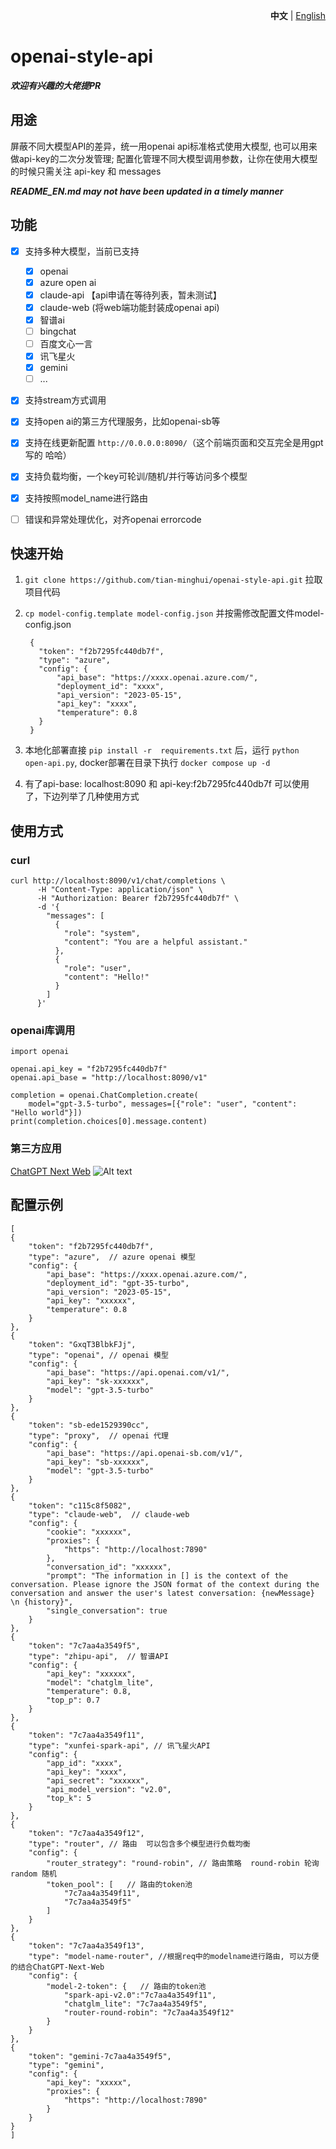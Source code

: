 <p align="right">
   <strong>中文</strong> | <a href="./README_EN.md">English</a>
</p>

# openai-style-api


 ***欢迎有兴趣的大佬提PR***

## 用途
屏蔽不同大模型API的差异，统一用openai api标准格式使用大模型, 也可以用来做api-key的二次分发管理; 配置化管理不同大模型调用参数，让你在使用大模型的时候只需关注 api-key 和 messages

 ***README_EN.md may not have been updated in a timely manner***
## 功能

- [x] 支持多种大模型，当前已支持
  - [x] openai
  - [x] azure open ai
  - [x] claude-api 【api申请在等待列表，暂未测试】
  - [x] claude-web (将web端功能封装成openai api)
  - [x] 智谱ai
  - [ ] bingchat
  - [ ] 百度文心一言
  - [x] 讯飞星火
  - [x] gemini
  - [ ] ...
- [x] 支持stream方式调用
- [x] 支持open ai的第三方代理服务，比如openai-sb等
- [x] 支持在线更新配置 `http://0.0.0.0:8090/`（这个前端页面和交互完全是用gpt写的 哈哈）
- [x] 支持负载均衡，一个key可轮训/随机/并行等访问多个模型
- [x] 支持按照model_name进行路由
- [ ] 错误和异常处理优化，对齐openai errorcode


## 快速开始

1. `git clone https://github.com/tian-minghui/openai-style-api.git` 拉取项目代码
2. `cp model-config.template model-config.json`  并按需修改配置文件model-config.json
 
        {
          "token": "f2b7295fc440db7f",
          "type": "azure",
          "config": {
              "api_base": "https://xxxx.openai.azure.com/",
              "deployment_id": "xxxx",
              "api_version": "2023-05-15",
              "api_key": "xxxx",
              "temperature": 0.8
          }
        }

4. 本地化部署直接 `pip install -r  requirements.txt` 后，运行 `python open-api.py`,  docker部署在目录下执行 `docker compose up -d`
5. 有了api-base: localhost:8090 和 api-key:f2b7295fc440db7f 可以使用了，下边列举了几种使用方式

## 使用方式

### curl

    curl http://localhost:8090/v1/chat/completions \
          -H "Content-Type: application/json" \
          -H "Authorization: Bearer f2b7295fc440db7f" \
          -d '{
            "messages": [
              {
                "role": "system",
                "content": "You are a helpful assistant."
              },
              {
                "role": "user",
                "content": "Hello!"
              }
            ]
          }'

### openai库调用

    import openai

    openai.api_key = "f2b7295fc440db7f"
    openai.api_base = "http://localhost:8090/v1"

    completion = openai.ChatCompletion.create(
        model="gpt-3.5-turbo", messages=[{"role": "user", "content": "Hello world"}])
    print(completion.choices[0].message.content)

### 第三方应用

[ChatGPT Next Web](https://github.com/Yidadaa/ChatGPT-Next-Web)
![Alt text](img/image.png)

## 配置示例
    [
    {
        "token": "f2b7295fc440db7f",
        "type": "azure",  // azure openai 模型
        "config": {
            "api_base": "https://xxxx.openai.azure.com/",
            "deployment_id": "gpt-35-turbo",
            "api_version": "2023-05-15",
            "api_key": "xxxxxx",
            "temperature": 0.8
        }
    },
    {
        "token": "GxqT3BlbkFJj",
        "type": "openai", // openai 模型
        "config": {
            "api_base": "https://api.openai.com/v1/",
            "api_key": "sk-xxxxxx",
            "model": "gpt-3.5-turbo"
        }
    },
    {
        "token": "sb-ede1529390cc",
        "type": "proxy",  // openai 代理 
        "config": {
            "api_base": "https://api.openai-sb.com/v1/",
            "api_key": "sb-xxxxxx",
            "model": "gpt-3.5-turbo"
        }
    },
    {
        "token": "c115c8f5082",
        "type": "claude-web",  // claude-web 
        "config": {
            "cookie": "xxxxxx",
            "proxies": {
                "https": "http://localhost:7890"
            },
            "conversation_id": "xxxxxx",
            "prompt": "The information in [] is the context of the conversation. Please ignore the JSON format of the context during the conversation and answer the user's latest conversation: {newMessage} \n {history}",
            "single_conversation": true
        }
    },
    {
        "token": "7c7aa4a3549f5",
        "type": "zhipu-api",  // 智谱API
        "config": {
            "api_key": "xxxxxx",
            "model": "chatglm_lite",
            "temperature": 0.8,
            "top_p": 0.7
        }
    },
    {
        "token": "7c7aa4a3549f11",
        "type": "xunfei-spark-api", // 讯飞星火API
        "config": {
            "app_id": "xxxx",
            "api_key": "xxxx",
            "api_secret": "xxxxxx",
            "api_model_version": "v2.0",
            "top_k": 5
        }
    },
    {
        "token": "7c7aa4a3549f12",
        "type": "router", // 路由  可以包含多个模型进行负载均衡
        "config": {
            "router_strategy": "round-robin", // 路由策略  round-robin 轮询   random 随机
            "token_pool": [   // 路由的token池
                "7c7aa4a3549f11",
                "7c7aa4a3549f5"
            ]
        }
    },
    {
        "token": "7c7aa4a3549f13",
        "type": "model-name-router", //根据req中的modelname进行路由, 可以方便的结合ChatGPT-Next-Web
        "config": {
            "model-2-token": {   // 路由的token池
                "spark-api-v2.0":"7c7aa4a3549f11",
                "chatglm_lite": "7c7aa4a3549f5",
                "router-round-robin": "7c7aa4a3549f12"
            }
        }
    },
    {
        "token": "gemini-7c7aa4a3549f5",
        "type": "gemini",
        "config": {
            "api_key": "xxxxx",
            "proxies": {
                "https": "http://localhost:7890"
            }
        }
    }
    ]
